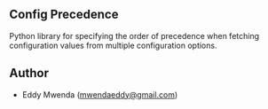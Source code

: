 ## Config Precedence

Python library for specifying the order of precedence when fetching configuration values from multiple configuration options.

## Author

- Eddy Mwenda (mwendaeddy@gmail.com)
